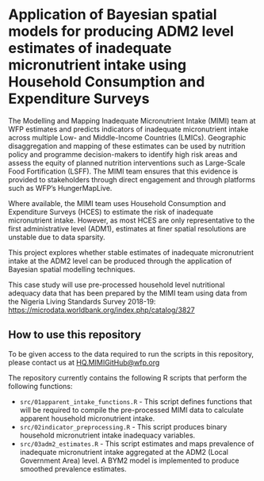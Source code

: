 # Application of Bayesian spatial models for producing ADM2 level estimates of inadequate micronutrient intake using Household Consumption and Expenditure Surveys

The Modelling and Mapping Inadequate Micronutrient Intake (MIMI) team at WFP estimates and predicts indicators of inadequate micronutrient intake across multiple Low- and Middle-Income Countries (LMICs). Geographic disaggregation and mapping of these estimates can be used by nutrition policy and programme decision-makers to identify high risk areas and assess the equity of planned nutrition interventions such as Large-Scale Food Fortification (LSFF). The MIMI team ensures that this evidence is provided to stakeholders through direct engagement and through platforms such as WFP’s HungerMapLive. 

Where available, the MIMI team uses Household Consumption and Expenditure Surveys (HCES) to estimate the risk of inadequate micronutrient intake. However, as most HCES are only representative to the first administrative level (ADM1), estimates at finer spatial resolutions are unstable due to data sparsity. 

This project explores whether stable estimates of inadequate micronutrient intake at the ADM2 level can be produced through the application of Bayesian spatial modelling techniques.

This case study will use pre-processed household level nutritional adequacy data that has been prepared by the MIMI team using data from the Nigeria Living Standards Survey 2018-19: https://microdata.worldbank.org/index.php/catalog/3827

## How to use this repository

To be given access to the data required to run the scripts in this repository, please contact us at [HQ.MIMIGitHub@wfp.org](HQ.MIMIGitHub@wfp.org)

The repository currently contains the following R scripts that perform the following functions: 
* `src/01apparent_intake_functions.R` - This script defines functions that will be required to compile the pre-processed MIMI data to calculate apparent household micronutrient intake.
* `src/02indicator_preprocessing.R` - This script produces binary household micronutrient intake inadequacy variables.
* `src/03adm2_estimates.R` - This script estimates and maps prevalence of inadequate micronutrient intake aggregated at the ADM2 (Local Government Area) level. A BYM2 model is implemented to produce smoothed prevalence estimates.
